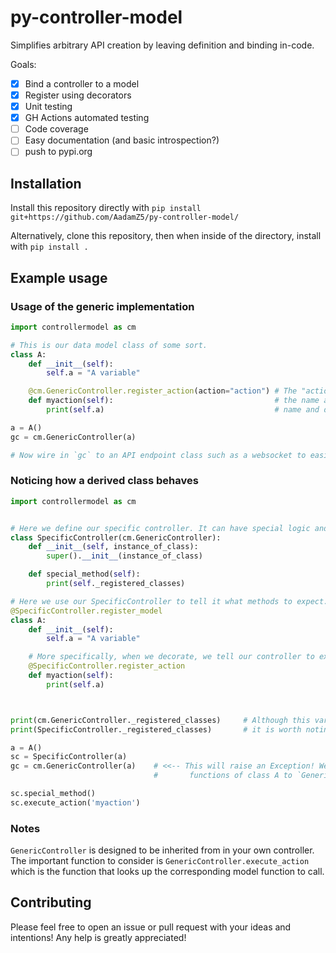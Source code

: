 # py-controller-model

Simplifies arbitrary API creation by leaving definition and binding in-code. 

Goals:
- [x] Bind a controller to a model
- [x] Register using decorators 
- [x] Unit testing
- [x] GH Actions automated testing
- [ ] Code coverage
- [ ] Easy documentation (and basic introspection?)
- [ ] push to pypi.org

## Installation

Install this repository directly with `pip install git+https://github.com/AadamZ5/py-controller-model/`

Alternatively, clone this repository, then when inside of the directory, install with `pip install .`

## Example usage

### Usage of the generic implementation

```python
import controllermodel as cm

# This is our data model class of some sort.
class A:
    def __init__(self):
        self.a = "A variable"

    @cm.GenericController.register_action(action="action") # The "action" and "description" keywords can be used to override 
    def myaction(self):                                    # the name and description (usually gathered fromthe funciton 
        print(self.a)                                      # name and docstring, respectively).

a = A()
gc = cm.GenericController(a)

# Now wire in `gc` to an API endpoint class such as a websocket to easily and quickly map API calls.
```

### Noticing how a derived class behaves

```python
import controllermodel as cm


# Here we define our specific controller. It can have special logic and methods and algorithms for our arbitrary API.
class SpecificController(cm.GenericController):
    def __init__(self, instance_of_class):
        super().__init__(instance_of_class)

    def special_method(self):
        print(self._registered_classes)

# Here we use our SpecificController to tell it what methods to expect.
@SpecificController.register_model
class A:
    def __init__(self):
        self.a = "A variable"

    # More specifically, when we decorate, we tell our controller to expect this function on the instance we supply.
    @SpecificController.register_action
    def myaction(self):
        print(self.a)



print(cm.GenericController._registered_classes)     # Although this variable isn't to be used by you,
print(SpecificController._registered_classes)       # it is worth noting that these will be the same value.

a = A()
sc = SpecificController(a)
gc = cm.GenericController(a)    # <<-- This will raise an Exception! We have not registered any
                                #       functions of class A to `GenericController`

sc.special_method()
sc.execute_action('myaction')

```

### Notes

`GenericController` is designed to be inherited from in your own controller. The important function to consider is `GenericController.execute_action` which is the function that looks up the corresponding model function to call.

## Contributing

Please feel free to open an issue or pull request with your ideas and intentions! Any help is greatly appreciated! 
